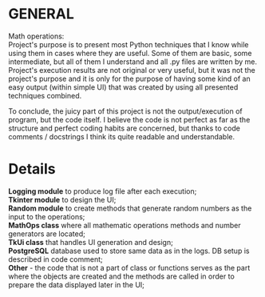 # GENERAL
Math operations:</br>
Project's purpose is to present most Python techniques that I know while using them in cases where they are useful. Some of them are basic, some intermediate, but all of them
I understand and all .py files are written by me. Project's execution results are not original or very useful, but it was not the project's purpose and it is only for the purpose of having some kind of an easy output (within simple UI) that was created by using all presented techniques combined. </br>

To conclude, the juicy part of this project is not the output/execution of program, but the code itself. I believe the code is not perfect as far as the structure and
perfect coding habits are concerned, but thanks to code comments / docstrings I think its quite readable and understandable.
</br>

# Details
**Logging module** to produce log file after each execution;</br>
**Tkinter module** to design the UI;</br>
**Random module** to create methods that generate random numbers as the input to the operations;</br>
**MathOps class** where all mathematic operations methods and number generators are located;</br>
**TkUi class** that handles UI generation and design;</br>
**PostgreSQL** database used to store same data as in the logs. DB setup is described in code comment;</br>
**Other** - the code that is not a part of class or functions serves as the part where the objects are created and the methods are called in order to prepare the data displayed later in the UI;</br></br>

